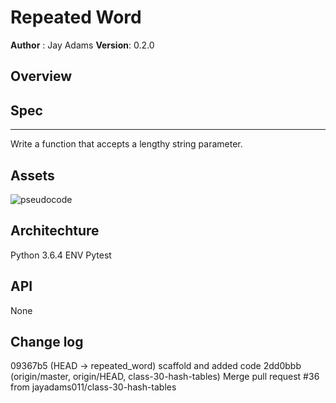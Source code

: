# Repeated Word
**Author** : Jay Adams
**Version**: 0.2.0

## Overview



## Spec
---------------
Write a function that accepts a lengthy string parameter.


## Assets
![pseudocode](../../assets/repeated_word.jpg)



## Architechture
Python 3.6.4
ENV
Pytest


## API
None

## Change log
09367b5 (HEAD -> repeated_word) scaffold and added code
2dd0bbb (origin/master, origin/HEAD, class-30-hash-tables) Merge pull request #36 from jayadams011/class-30-hash-tables